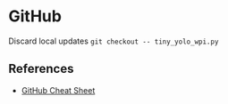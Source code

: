 # GitHub
Discard local updates `git checkout -- tiny_yolo_wpi.py `

## References
- [GitHub Cheat Sheet](https://education.github.com/git-cheat-sheet-education.pdf)